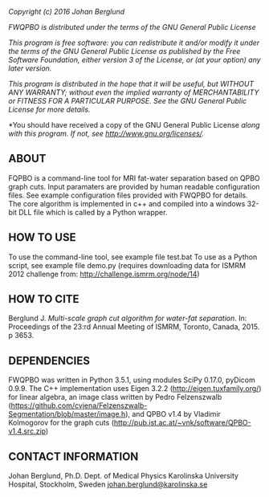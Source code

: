 *Copyright (c) 2016 Johan Berglund*

*FWQPBO is distributed under the terms of the GNU General Public License*

*This program is free software: you can redistribute it and/or modify*
*it under the terms of the GNU General Public License as published by*
*the Free Software Foundation, either version 3 of the License, or*
*(at your option) any later version.*

*This program is distributed in the hope that it will be useful,*
*but WITHOUT ANY WARRANTY; without even the implied warranty of*
*MERCHANTABILITY or FITNESS FOR A PARTICULAR PURPOSE.  See the*
*GNU General Public License for more details.*

*You should have received a copy of the GNU General Public License
*along with this program.  If not, see <http://www.gnu.org/licenses/>.*

ABOUT
-------------------------------------------------------------------------------
FQPBO is a command-line tool for MRI fat-water separation based on QPBO
graph cuts. Input paramaters are provided by human readable configuration files. 
See example configuration files provided with FWQPBO for details. The core 
algorithm is implemented in c++ and compiled into a windows 32-bit DLL file 
which is called by a Python wrapper. 

HOW TO USE
-------------------------------------------------------------------------------
To use the command-line tool, see example file test.bat
To use as a Python script, see example file demo.py (requires downloading data
for ISMRM 2012 challenge from: http://challenge.ismrm.org/node/14)

HOW TO CITE
-------------------------------------------------------------------------------
Berglund J. *Multi-scale graph cut algorithm for water-fat separation*. In: 
Proceedings of the 23:rd Annual Meeting of ISMRM, Toronto, Canada, 2015. p 3653.

DEPENDENCIES
-------------------------------------------------------------------------------
FWQPBO was written in Python 3.5.1, using modules SciPy 0.17.0, pyDicom 0.9.9.
The C++ implementation uses Eigen 3.2.2 (http://eigen.tuxfamily.org/) for linear
algebra, an image class written by Pedro Felzenszwalb
(https://github.com/cvjena/Felzenszwalb-Segmentation/blob/master/image.h), and
QPBO v1.4 by Vladimir Kolmogorov for the graph cuts
(http://pub.ist.ac.at/~vnk/software/QPBO-v1.4.src.zip)

CONTACT INFORMATION
-------------------------------------------------------------------------------
Johan Berglund, Ph.D.
Dept. of Medical Physics
Karolinska University Hospital, 
Stockholm, Sweden
johan.berglund@karolinska.se